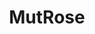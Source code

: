---
layout: post
title:  "MutRose"
link: https://github.com/lesunb/MutRoSe-Repository
image: https://htmlcolorcodes.com/assets/images/colors/gray-color-solid-background-1920x1080.png
---